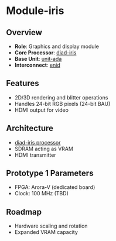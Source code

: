 # Module-iris

## Overview

- **Role**: Graphics and display module
- **Core Processor**: [diad-iris](../../processors/iris/iris.md)
- **Base Unit**: [unit-ada](../../units/ada/ada.md)
- **Interconnect**: [enid](../../interfaces/enid/enid.md)

## Features

- 2D/3D rendering and blitter operations
- Handles 24-bit RGB pixels (24-bit BAU)
- HDMI output for video

## Architecture

- [diad-iris processor](../../processors/iris/iris.md)
- SDRAM acting as VRAM
- HDMI transmitter

## Prototype 1 Parameters

- FPGA: Arora-V (dedicated board)
- Clock: 100 MHz (TBD)

## Roadmap

- Hardware scaling and rotation
- Expanded VRAM capacity
